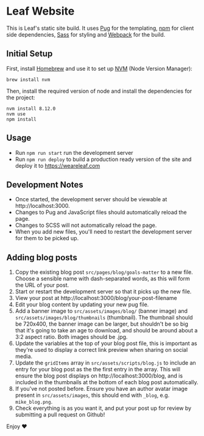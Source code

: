 # Leaf Website
This is Leaf's static site build. It uses [Pug](https://pugjs.org/api/getting-started.html) for the templating, [npm](https://www.npmjs.com/) for client side dependencies, [Sass](https://sass-lang.com/) for styling and [Webpack](https://webpack.js.org) for the build.

## Initial Setup
First, install [Homebrew](https://brew.sh) and use it to set up [NVM](https://github.com/creationix/nvm) (Node Version Manager):

```
brew install nvm
```

Then, install the required version of node and install the dependencies for the project:

```
nvm install 8.12.0
nvm use
npm install
```

## Usage
- Run `npm run start` run the development server
- Run `npm run deploy` to build a production ready version of the site and deploy it to https://weareleaf.com

## Development Notes
- Once started, the development server should be viewable at http://localhost:3000.
- Changes to Pug and JavaScript files should automatically reload the page.
- Changes to SCSS will not automatically reload the page.
- When you add new files, you'll need to restart the development server for them to be picked up.


## Adding blog posts

 1. Copy the existing blog post `src/pages/blog/goals-matter` to a new file. Choose a sensible name with dash-separated words, as this will form the URL of your post.
 2. Start or restart the development server so that it picks up the new file.
 3. View your post at http://localhost:3000/blog/your-post-filename
 4. Edit your blog content by updating your new pug file.
 5. Add a banner image to `src/assets/images/blog/` (banner image) and `src/assets/images/blog/thumbnails` (thumbnail). The thumbnail should be 720x400, the banner image can be larger, but shouldn't be so big that it's going to take an age to download, and should be around about a 3:2 aspect ratio. Both images should be .jpg.
 6. Update the variables at the top of your blog post file, this is important as they're used to display a correct link preview when sharing on social media.
 7. Update the `gridItems` array in `src/assets/scripts/blog.js` to include an entry for your blog post as the the first entry in the array. This will ensure the blog post displays on http://localhost:3000/blog, and is included in the thumbnails at the bottom of each blog post automatically.
 8. If you've not posted before. Ensure you have an author avatar image present in `src/assets/images`, this should end with `_blog`, e.g. `mike_blog.png`.
 9. Check everything is as you want it, and put your post up for review by submitting a pull request on Github!


Enjoy ❤️
